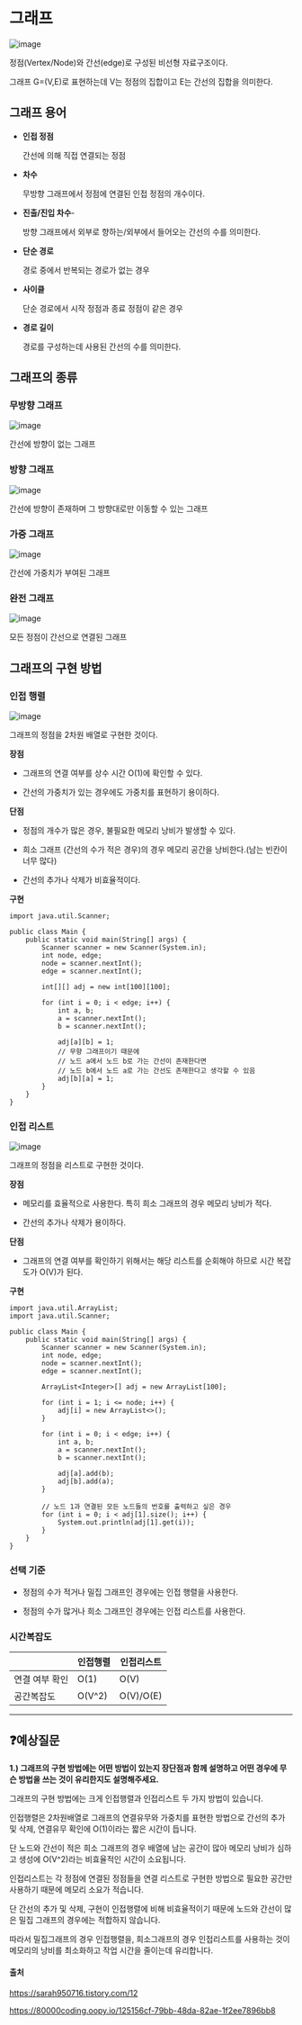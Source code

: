 # 그래프

![image](https://github.com/dlrkdus/CS_STUDY/assets/99721126/33613237-ff01-4046-a8c1-4c8128564e2f)

정점(Vertex/Node)와 간선(edge)로 구성된 비선형 자료구조이다.

그래프 G=(V,E)로 표현하는데 V는 정점의 집합이고 E는 간선의 집합을 의미한다.

## 그래프 용어

- **인접 정점**
  
  간선에 의해 직접 연결되는 정점
  
- **차수**

  무방향 그래프에서 정점에 연결된 인접 정점의 개수이다.

- **진출/진입 차수**-

  방향 그래프에서 외부로 향하는/외부에서 들어오는 간선의 수를 의미한다.

- **단순 경로**

  경로 중에서 반복되는 경로가 없는 경우 

- **사이클**

  단순 경로에서 시작 정점과 종료 정점이 같은 경우 

- **경로 길이**

  경로를 구성하는데 사용된 간선의 수를 의미한다.


## 그래프의 종류

### 무방향 그래프

![image](https://github.com/dlrkdus/CS_STUDY/assets/99721126/3aee6545-6638-43b9-bfa4-dea0b6ded8a6)

간선에 방향이 없는 그래프

### 방향 그래프

![image](https://github.com/dlrkdus/CS_STUDY/assets/99721126/8d9fa553-c0f7-42ad-bae6-03d646449866)

간선에 방향이 존재하며 그 방향대로만 이동할 수 있는 그래프

### 가중 그래프

![image](https://github.com/dlrkdus/CS_STUDY/assets/99721126/83509c3c-4da9-4f51-9685-34ce8bbade5a)

간선에 가중치가 부여된 그래프

### 완전 그래프

![image](https://github.com/dlrkdus/CS_STUDY/assets/99721126/efab8e92-8533-404e-8368-4e3475eb9abc)

모든 정점이 간선으로 연결된 그래프

## 그래프의 구현 방법

### 인접 행렬

![image](https://github.com/dlrkdus/CS_STUDY/assets/99721126/04af5585-1700-4d92-a750-1ff878a535b6)

그래프의 정점을 2차원 배열로 구현한 것이다.

**장점**

- 그래프의 연결 여부를 상수 시간 O(1)에 확인할 수 있다.

- 간선의 가중치가 있는 경우에도 가중치를 표현하기 용이하다.

**단점**

- 정점의 개수가 많은 경우, 불필요한 메모리 낭비가 발생할 수 있다.

- 희소 그래프 (간선의 수가 적은 경우)의 경우 메모리 공간을 낭비한다.(남는 빈칸이 너무 많다)

- 간선의 추가나 삭제가 비효율적이다.

**구현**
```
import java.util.Scanner;

public class Main {
    public static void main(String[] args) {
        Scanner scanner = new Scanner(System.in);
        int node, edge;
        node = scanner.nextInt();
        edge = scanner.nextInt();

        int[][] adj = new int[100][100];

        for (int i = 0; i < edge; i++) {
            int a, b;
            a = scanner.nextInt();
            b = scanner.nextInt();

            adj[a][b] = 1;
            // 무향 그래프이기 때문에
            // 노드 a에서 노드 b로 가는 간선이 존재한다면
            // 노드 b에서 노드 a로 가는 간선도 존재한다고 생각할 수 있음
            adj[b][a] = 1;
        }
    }
}
```


### 인접 리스트

![image](https://github.com/dlrkdus/CS_STUDY/assets/99721126/c0219a19-9b04-42ee-a43a-c1d463bf8687)

그래프의 정점을 리스트로 구현한 것이다.

**장점**

- 메모리를 효율적으로 사용한다. 특히 희소 그래프의 경우 메모리 낭비가 적다.

- 간선의 추가나 삭제가 용이하다.

**단점**

- 그래프의 연결 여부를 확인하기 위해서는 해당 리스트를 순회해야 하므로 시간 복잡도가 O(V)가 된다.

**구현**
```
import java.util.ArrayList;
import java.util.Scanner;

public class Main {
    public static void main(String[] args) {
        Scanner scanner = new Scanner(System.in);
        int node, edge;
        node = scanner.nextInt();
        edge = scanner.nextInt();

        ArrayList<Integer>[] adj = new ArrayList[100];

        for (int i = 1; i <= node; i++) {
            adj[i] = new ArrayList<>();
        }

        for (int i = 0; i < edge; i++) {
            int a, b;
            a = scanner.nextInt();
            b = scanner.nextInt();

            adj[a].add(b);
            adj[b].add(a);
        }

        // 노드 1과 연결된 모든 노드들의 번호를 출력하고 싶은 경우
        for (int i = 0; i < adj[1].size(); i++) {
            System.out.println(adj[1].get(i));
        }
    }
}
```

### 선택 기준

- 정점의 수가 적거나 밀집 그래프인 경우에는 인접 행렬을 사용한다.

- 정점의 수가 많거나 희소 그래프인 경우에는 인접 리스트를 사용한다.

### 시간복잡도

||인접행렬|인접리스트|
|------|---|---|
|연결 여부 확인|O(1)|O(V)|
|공간복잡도|O(V^2)|O(V)/O(E)|

<hr>

## ❓예상질문

**1.) 그래프의 구현 방법에는 어떤 방법이 있는지 장단점과 함께 설명하고 어떤 경우에 무슨 방법을 쓰는 것이 유리한지도 설명해주세요.**

그래프의 구현 방법에는 크게 인접행렬과 인접리스트 두 가지 방법이 있습니다. 

인접행렬은 2차원배열로 그래프의 연결유무와 가중치를 표현한 방법으로 간선의 추가 및 삭제, 연결유무 확인에 O(1)이라는 짧은 시간이 듭니다. 

단 노드와 간선이 적은 희소 그래프의 경우 배열에 남는 공간이 많아 메모리 낭비가 심하고 생성에 O(V^2)라는 비효율적인 시간이 소요됩니다.

인접리스트는 각 정점에 연결된 정점들을 연결 리스트로 구현한 방법으로 필요한 공간만 사용하기 때문에 메모리 소요가 적습니다.

단 간선의 추가 및 삭제, 구현이 인접행렬에 비해 비효율적이기 때문에 노드와 간선이 많은 밀집 그래프의 경우에는 적합하지 않습니다.

따라서 밀집그래프의 경우 인접행렬을, 희소그래프의 경우 인접리스트를 사용하는 것이 메모리의 낭비를 최소화하고 작업 시간을 줄이는데 유리합니다. 




#### 출처
https://sarah950716.tistory.com/12

https://80000coding.oopy.io/125156cf-79bb-48da-82ae-1f2ee7896bb8










  
